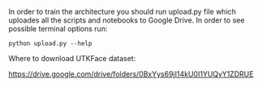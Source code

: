 In order to train the architecture you should run upload.py file which uploades
all the scripts and notebooks to Google Drive. In order to see possible 
terminal options run:
```
python upload.py --help
```

Where to download UTKFace dataset:

https://drive.google.com/drive/folders/0BxYys69jI14kU0I1YUQyY1ZDRUE